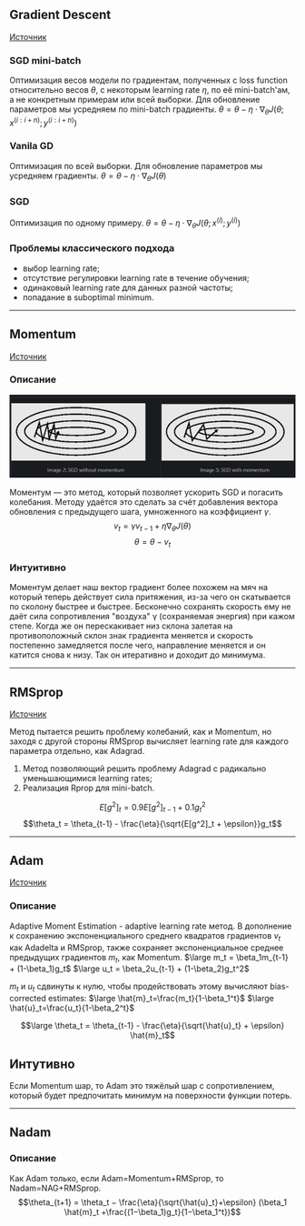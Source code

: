 ## Gradient Descent
[Источник](https://ruder.io/optimizing-gradient-descent/)
### SGD mini-batch
Оптимизация весов модели по градиентам, полученных с loss function относительно весов $θ$, с некоторым learning rate $η$, по её mini-batch'ам, а не конкретным примерам или всей выборки. Для обновление параметров мы усредняем по mini-batch градиенты.
$θ=θ−η⋅∇_θJ(θ;x^{(i:i+n)};y^{(i:i+n)})$

### Vanila GD
Оптимизация по всей выборки. Для обновление параметров мы усредняем градиенты.
$θ=θ−η⋅∇_θJ(θ)$

### SGD
Оптимизация по одному примеру.
$θ=θ−η⋅∇_θJ(θ;x^{(i)};y^{(i)})$


### Проблемы классического подхода
- выбор learning rate;
- отсутствие регулировки learning rate в течение обучения;
- одинаковый learning rate для данных разной частоты;
- попадание  в suboptimal minimum.

---
## Momentum
[Источник](https://ruder.io/optimizing-gradient-descent/)
### Описание

![momentum](imgs/momentum.png)

Моментум — это метод, который позволяет ускорить SGD и погасить колебания. Методу удаётся это сделать за счёт добавления вектора обновления c предыдущего шага, умноженного на коэффициент $γ$.
$$v_t=γv_{t-1}+η∇_θJ(θ)$$
$$θ=θ−v_t$$
### Интуитивно
Моментум делает наш вектор градиент более похожем на мяч на который теперь действует сила притяжения, из-за чего он скатывается по сколону быстрее и быстрее. Бесконечно сохранять скорость ему не даёт сила сопротивления "воздуха" γ (сохраняемая энергия) при кажом степе. Когда же он перескакивает низ склона залетая на противоположный склон знак градиента меняется и скорость постепенно замедляется после чего, направление меняется и он катится снова к низу. Так он итеративно и доходит до минимума.

---
## RMSprop

[Источник](https://ruder.io/optimizing-gradient-descent/)

Метод пытается решить проблему колебаний, как и Momentum, но заходя с другой стороны RMSprop вычисляет learning rate для каждого параметра отдельно, как Adagrad.
1. Метод позволяющий решить проблему Adagrad с радикально уменьшающимися learning rates;
2. Реализация Rprop для mini-batch.

$$E[g^2]_t = 0.9E[g^2]_{t-1} + 0.1g_t^2$$
$$\theta_t = \theta_{t-1} - \frac{\eta}{\sqrt{E[g^2]_t + \epsilon}}g_t$$

---
## Adam

[Источник](https://ruder.io/optimizing-gradient-descent/)

### Описание
Adaptive Moment Estimation - adaptive learning rate метод. В дополнение к сохранению экспоненциального среднего квадратов градиентов $v_t$ как Adadelta и RMSprop, также сохраняет экспоненциальное среднее предыдущих градиентов $m_t$, как Momentum.
$\large m_t = \beta_1m_{t-1} + (1-\beta_1)g_t$
$\large u_t = \beta_2u_{t-1} + (1-\beta_2)g_t^2$

$m_t$ и $u_t$ сдвинуты к нулю, чтобы продействовать этому вычисляют bias-corrected estimates:
$\large \hat{m}_t=\frac{m_t}{1-\beta_1^t}$
$\large \hat{u}_t=\frac{u_t}{1-\beta_2^t}$

$$\large \theta_t = \theta_{t-1} - \frac{\eta}{\sqrt{\hat{u}_t} + \epsilon} \hat{m}_t$$
## Интутивно
Если Momentum шар, то Adam это тяжёлый шар с сопротивлением, который будет предпочитать минимум на поверхности функции потерь.

---
## Nadam
### Описание
Как Adam только, если Adam=Momentum+RMSprop, то Nadam=NAG+RMSprop.
$$\theta_{t+1} = \theta_t − \frac{\eta}{\sqrt{\hat{u}_t}+\epsilon}  (\beta_1 \hat{m}_t +\frac{(1−\beta_1)g_t}{1−\beta_1^t})$$